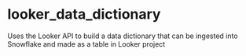 # looker_data_dictionary
Uses the Looker API to build a data dictionary that can be ingested into Snowflake and made as a table in Looker project
